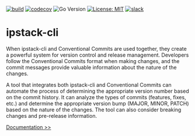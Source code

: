 [![build](https://github.com/martoc/ipstack-cli/actions/workflows/build.yml/badge.svg?branch=main&event=push)](https://github.com/martoc/ipstack-cli/actions/workflows/build.yml)
[![codecov](https://codecov.io/gh/martoc/ipstack-cli/branch/main/graph/badge.svg?token=S06JCJYGHM)](https://codecov.io/gh/martoc/ipstack-cli)
![Go Version](https://img.shields.io/github/go-mod/go-version/martoc/ipstack-cli/main)
[![License: MIT](https://img.shields.io/badge/License-MIT-yellow.svg)](https://opensource.org/licenses/MIT)
[![slack](https://img.shields.io/badge/slack-general-brightgreen.svg?logo=slack)](https://app.slack.com/messages/T8L8AAD3M/C8LBHLSVA)

# ipstack-cli

When ipstack-cli and Conventional Commits are used together, they create a powerful system for version control and release management. 
Developers follow the Conventional Commits format when making changes, and the commit messages provide valuable information about 
the nature of the changes.

A tool that integrates both ipstack-cli and Conventional Commits can automate the process of determining the appropriate version number 
based on the commit history. It can analyze the types of commits (features, fixes, etc.) and determine the appropriate version bump 
(MAJOR, MINOR, PATCH) based on the nature of the changes. The tool can also consider breaking changes and pre-release information.

[Documentation >>](./docs/index.md)
